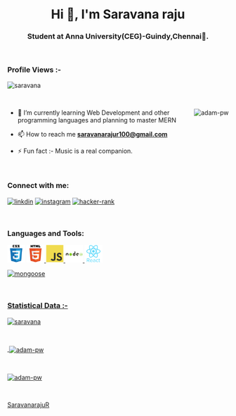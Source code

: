 <h1 align="center">Hi 👋, I'm Saravana raju</h1>
<h3 align="center">Student at Anna University(CEG)-Guindy,Chennai🌟.</h3>

<br>

<p align="right"> <h3>Profile Views :-</h3> <img src="https://komarev.com/ghpvc/?username=SaravanarajuR-pw&label=Profile%20views&color=0e75b6&style=flat"
    alt="saravana" /> 
  </p>

<br>

<p><img align="right" src="https://github.com/Adam-pw/Adam-pw/blob/main/animation_500_kxa883sd.gif" alt="adam-pw" /></p>


- 🌱 I’m currently learning Web Development and other programming languages and planning to master MERN

- 📫 How to reach me **saravanarajur100@gmail.com**

- ⚡ Fun fact :- Music is a real companion.

<br>

<h3 align="left">Connect with me:</h3>
<p align="left">
  <a href="https://www.linkedin.com/in/saravnar/" target="blank"><img align="center"
      src="https://raw.githubusercontent.com/rahuldkjain/github-profile-readme-generator/master/src/images/icons/Social/linked-in-alt.svg"
      alt="linkdin" height="30" width="40" /></a>
  <a href="https://www.instagram.com/saravana._______/" target="blank"><img align="center"
      src="https://raw.githubusercontent.com/rahuldkjain/github-profile-readme-generator/master/src/images/icons/Social/instagram.svg"
      alt="instagram" height="30" width="40" /></a>
  <a href="https://www.hackerrank.com/saravanarajur100" target="blank"><img align="center"
      src="https://raw.githubusercontent.com/rahuldkjain/github-profile-readme-generator/master/src/images/icons/Social/hackerrank.svg"
      alt="hacker-rank" height="30" width="40" /></a>     
</p>
<br>
<h3 align="left">Languages and Tools:</h3>
<p align="left"> <img
      src="https://raw.githubusercontent.com/devicons/devicon/master/icons/css3/css3-original-wordmark.svg" alt="css3"
      width="40" height="40" /> </a> <a href="https://www.w3.org/html/" target="_blank" rel="noreferrer"> <img
      src="https://raw.githubusercontent.com/devicons/devicon/master/icons/html5/html5-original-wordmark.svg"
      alt="html5" width="40" height="40" /> </a> </a> <a href="https://developer.mozilla.org/en-US/docs/Web/JavaScript" target="_blank"
    rel="noreferrer"> <img
      src="https://raw.githubusercontent.com/devicons/devicon/master/icons/javascript/javascript-original.svg"
      alt="javascript" width="40" height="40" /> </a> <a href="https://nodejs.org" target="_blank" rel="noreferrer"> <img
      src="https://raw.githubusercontent.com/devicons/devicon/master/icons/nodejs/nodejs-original-wordmark.svg"
      alt="nodejs" width="40" height="40" /> </a> <a href="https://reactjs.org/" target="_blank" rel="noreferrer">
    <img
      src="https://raw.githubusercontent.com/devicons/devicon/master/icons/react/react-original-wordmark.svg"
      alt="react" width="40" height="40" /> </a> <a href="https://sass-lang.com" target="_blank" rel="noreferrer"></p>
<a href="https://mongoosejs.com/" target="_blank" rel="noreferrer">
    <img
      src="https://camo.githubusercontent.com/c2c238f2e4ff7244eb4b9cfd09b47e4d3a8049389cad2751d8678579eaf3eedf/68747470733a2f2f6e6f6465692e636f2f6e706d2f6d6f6e676f6f73652e706e67"
      alt="mongoose" width="80" height="40" /> </a> <a href="https://sass-lang.com" target="_blank" rel="noreferrer"></p>
<br>
<h3>Statistical Data :-</h3>
<p><img align="center"
    src="https://github-readme-stats.vercel.app/api/top-langs?username=SaravanarajuR&show_icons=true&locale=en&bg_color=0d1117&text_color=ffffff&layout=compact"
    alt="saravana" 
    bg_color=#808080/></p>
<br>
<p>&nbsp;<img align="center" src="https://github-readme-stats.vercel.app/api?username=SaravanarajuR&show_icons=true&locale=en&bg_color=0d1117&text_color=ffffff&repo=convoychat"
    alt="adam-pw" /></p>
<br>
<p><img align="center" src="https://github-readme-streak-stats.herokuapp.com/?user=SaravanarajuR&theme=dark&background=0d1117&date_format=M%20j%5B%2C%20Y%5D" alt="adam-pw" /></p>  
<p align="left"> <a href="https://twitter.com/" target="blank"><img
      src="https://img.shields.io/twitter/follow/?logo=twitter&style=for-the-badge" alt="" /></a> </p>

[SaravanarajuR](https://github.com/SaravanarajuR)
